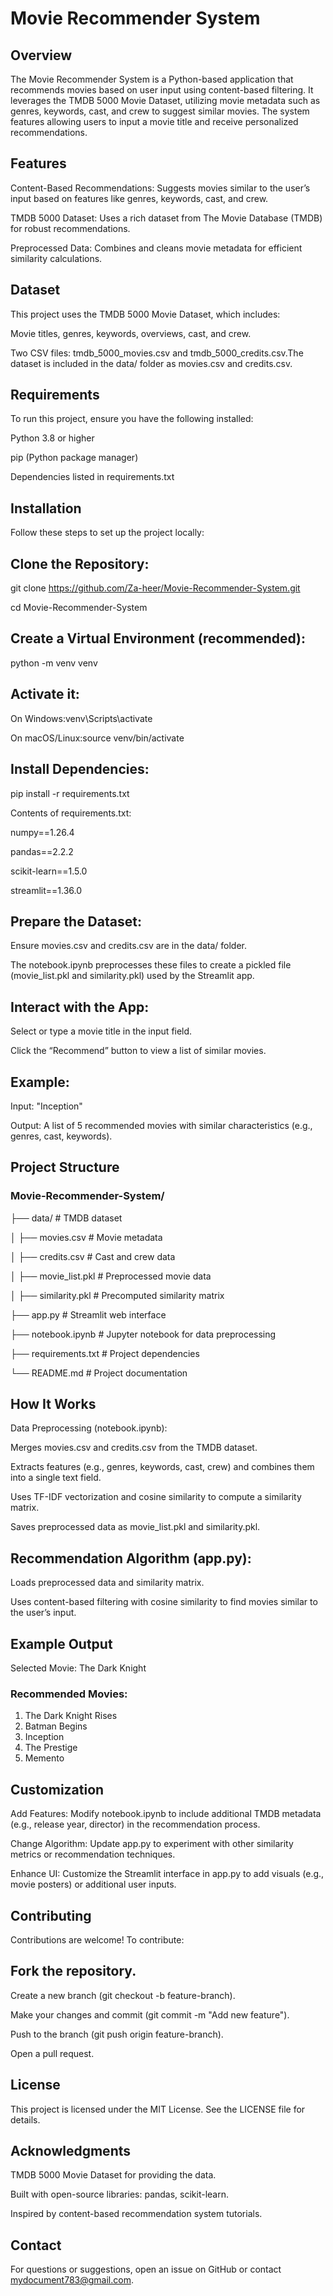 # Movie Recommender System

## Overview

The Movie Recommender System is a Python-based application that recommends movies based on user input using content-based filtering. It leverages the TMDB 5000 Movie Dataset, utilizing movie metadata such as genres, keywords, cast, and crew to suggest similar movies. The system features allowing users to input a movie title and receive personalized recommendations.


## Features

Content-Based Recommendations: Suggests movies similar to the user’s input based on features like genres, keywords, cast, and crew.

TMDB 5000 Dataset: Uses a rich dataset from The Movie Database (TMDB) for robust recommendations.

Preprocessed Data: Combines and cleans movie metadata for efficient similarity calculations.



## Dataset

This project uses the TMDB 5000 Movie Dataset, which includes:

Movie titles, genres, keywords, overviews, cast, and crew.

Two CSV files: tmdb_5000_movies.csv and tmdb_5000_credits.csv.The dataset is included in the data/ folder as movies.csv and credits.csv.


## Requirements

To run this project, ensure you have the following installed:


Python 3.8 or higher

pip (Python package manager)

Dependencies listed in requirements.txt


## Installation

Follow these steps to set up the project locally:


## Clone the Repository:

git clone https://github.com/Za-heer/Movie-Recommender-System.git

cd Movie-Recommender-System



## Create a Virtual Environment (recommended):

python -m venv venv


## Activate it:


On Windows:venv\Scripts\activate


On macOS/Linux:source venv/bin/activate




## Install Dependencies:

pip install -r requirements.txt


Contents of requirements.txt:

numpy==1.26.4

pandas==2.2.2

scikit-learn==1.5.0

streamlit==1.36.0



## Prepare the Dataset:

Ensure movies.csv and credits.csv are in the data/ folder.

The notebook.ipynb preprocesses these files to create a pickled file (movie_list.pkl and similarity.pkl) used by the Streamlit app.



## Interact with the App:

Select or type a movie title in the input field.

Click the “Recommend” button to view a list of similar movies.



## Example:

Input: "Inception"

Output: A list of 5 recommended movies with similar characteristics (e.g., genres, cast, keywords).




## Project Structure

### Movie-Recommender-System/
├── data/                    # TMDB dataset

│   ├── movies.csv           # Movie metadata

│   ├── credits.csv          # Cast and crew data

│   ├── movie_list.pkl       # Preprocessed movie data

│   ├── similarity.pkl       # Precomputed similarity matrix

├── app.py                   # Streamlit web interface

├── notebook.ipynb           # Jupyter notebook for data preprocessing

├── requirements.txt         # Project dependencies

└── README.md                # Project documentation



## How It Works

Data Preprocessing (notebook.ipynb):

Merges movies.csv and credits.csv from the TMDB dataset.

Extracts features (e.g., genres, keywords, cast, crew) and combines them into a single text field.

Uses TF-IDF vectorization and cosine similarity to compute a similarity matrix.

Saves preprocessed data as movie_list.pkl and similarity.pkl.



## Recommendation Algorithm (app.py):

Loads preprocessed data and similarity matrix.

Uses content-based filtering with cosine similarity to find movies similar to the user’s input.




## Example Output

Selected Movie: The Dark Knight

### Recommended Movies:

1. The Dark Knight Rises
2. Batman Begins
3. Inception
4. The Prestige
5. Memento


## Customization


Add Features: Modify notebook.ipynb to include additional TMDB metadata (e.g., release year, director) in the recommendation process.

Change Algorithm: Update app.py to experiment with other similarity metrics or recommendation techniques.

Enhance UI: Customize the Streamlit interface in app.py to add visuals (e.g., movie posters) or additional user inputs.


## Contributing

Contributions are welcome! To contribute:


## Fork the repository.

Create a new branch (git checkout -b feature-branch).

Make your changes and commit (git commit -m "Add new feature").

Push to the branch (git push origin feature-branch).

Open a pull request.


## License

This project is licensed under the MIT License. See the LICENSE file for details.

## Acknowledgments


TMDB 5000 Movie Dataset for providing the data.

Built with open-source libraries: pandas, scikit-learn.

Inspired by content-based recommendation system tutorials.


## Contact

For questions or suggestions, open an issue on GitHub or contact mydocument783@gmail.com.

